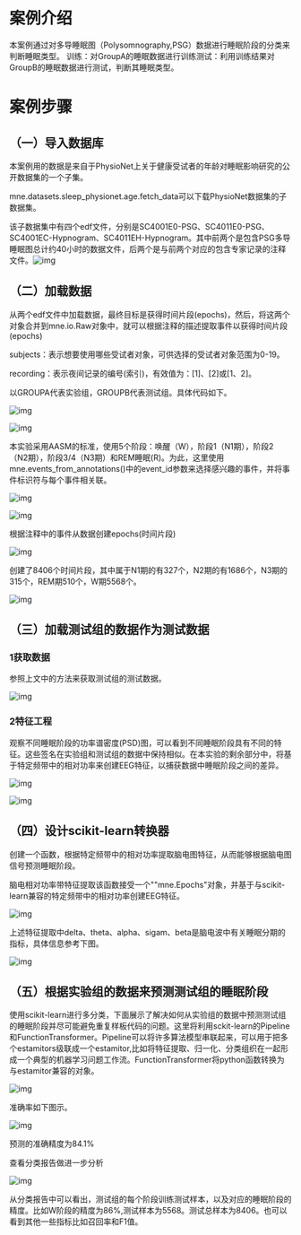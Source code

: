 # 案例介绍

本案例通过对多导睡眠图（Polysomnography,PSG）数据进行睡眠阶段的分类来判断睡眠类型。
训练：对GroupA的睡眠数据进行训练测试：利用训练结果对GroupB的睡眠数据进行测试，判断其睡眠类型。



# 案例步骤

## （一）导入数据库

本案例用的数据是来自于PhysioNet上关于健康受试者的年龄对睡眠影响研究的公开数据集的一个子集。

mne.datasets.sleep_physionet.age.fetch_data可以下载PhysioNet数据集的子数据集。

该子数据集中有四个edf文件，分别是SC4001E0-PSG、SC4011E0-PSG、SC4001EC-Hypnogram、SC4011EH-Hypnogram。其中前两个是包含PSG多导睡眠图总计约40小时的数据文件，后两个是与前两个对应的包含专家记录的注释文件。![img](file:///C:\Users\19029\AppData\Local\Temp\ksohtml3616\wps1.jpg)

##  

## **（二）加载数据**

从两个edf文件中加载数据，最终目标是获得时间片段(epochs)，然后，将这两个对象合并到mne.io.Raw对象中，就可以根据注释的描述提取事件以获得时间片段(epochs)

subjects：表示想要使用哪些受试者对象，可供选择的受试者对象范围为0-19。

recording：表示夜间记录的编号(索引)，有效值为：[1]、[2]或[1、2]。

以GROUPA代表实验组，GROUPB代表测试组。具体代码如下。

 

![img](file:///C:\Users\19029\AppData\Local\Temp\ksohtml3616\wps2.jpg)

![img](file:///C:\Users\19029\AppData\Local\Temp\ksohtml3616\wps3.jpg) 



 

本实验采用AASM的标准，使用5个阶段：唤醒（W），阶段1（N1期），阶段2（N2期），阶段3/4（N3期）和REM睡眠(R)。为此，这里使用mne.events_from_annotations()中的event_id参数来选择感兴趣的事件，并将事件标识符与每个事件相关联。



![img](file:///C:\Users\19029\AppData\Local\Temp\ksohtml3616\wps4.jpg) 



 

![img](file:///C:\Users\19029\AppData\Local\Temp\ksohtml3616\wps5.jpg) 

 



 

根据注释中的事件从数据创建epochs(时间片段)

![img](file:///C:\Users\19029\AppData\Local\Temp\ksohtml3616\wps6.jpg) 

创建了8406个时间片段，其中属于N1期的有327个，N2期的有1686个，N3期的315个，REM期510个，W期5568个。

 

![img](file:///C:\Users\19029\AppData\Local\Temp\ksohtml3616\wps7.jpg) 



## **（三）加载测试组的数据作为测试数据**

### 1获取数据

参照上文中的方法来获取测试组的测试数据。



![img](file:///C:\Users\19029\AppData\Local\Temp\ksohtml3616\wps8.jpg) 

### 2特征工程

观察不同睡眠阶段的功率谱密度(PSD)图，可以看到不同睡眠阶段具有不同的特征。这些签名在实验组和测试组的数据中保持相似。在本实验的剩余部分中，将基于特定频带中的相对功率来创建EEG特征，以捕获数据中睡眠阶段之间的差异。



![img](file:///C:\Users\19029\AppData\Local\Temp\ksohtml3616\wps9.jpg) 

  ![img](file:///C:\Users\19029\AppData\Local\Temp\ksohtml3616\wps10.jpg)



## **（四）设计scikit-learn转换器**

创建一个函数，根据特定频带中的相对功率提取脑电图特征，从而能够根据脑电图信号预测睡眠阶段。

脑电相对功率带特征提取该函数接受一个""mne.Epochs"对象，并基于与scikit-learn兼容的特定频带中的相对功率创建EEG特征。

![img](file:///C:\Users\19029\AppData\Local\Temp\ksohtml3616\wps11.jpg) 

上述特征提取中delta、theta、alpha、sigam、beta是脑电波中有关睡眠分期的指标，具体信息参考下图。

![img](file:///C:\Users\19029\AppData\Local\Temp\ksohtml3616\wps12.jpg) 



## （五）根据实验组的数据来预测测试组的睡眠阶段

使用scikit-learn进行多分类，下面展示了解决如何从实验组的数据中预测测试组的睡眠阶段并尽可能避免重复样板代码的问题。这里将利用sckit-learn的Pipeline和FunctionTransformer。Pipeline可以将许多算法模型串联起来，可以用于把多个estamitors级联成一个estamitor,比如将特征提取、归一化、分类组织在一起形成一个典型的机器学习问题工作流。FunctionTransformer将python函数转换为与estamitor兼容的对象。

![img](file:///C:\Users\19029\AppData\Local\Temp\ksohtml3616\wps13.jpg) 

准确率如下图示。

![img](file:///C:\Users\19029\AppData\Local\Temp\ksohtml3616\wps14.jpg) 

预测的准确精度为84.1%

查看分类报告做进一步分析

 

![img](file:///C:\Users\19029\AppData\Local\Temp\ksohtml3616\wps15.jpg) 

从分类报告中可以看出，测试组的每个阶段训练测试样本，以及对应的睡眠阶段的精度。比如W阶段的精度为86%,测试样本为5568。测试总样本为8406。也可以看到其他一些指标比如召回率和F1值。